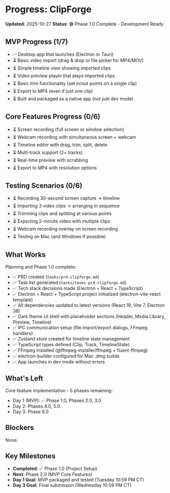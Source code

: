 # Progress: ClipForge

**Updated**: 2025-10-27
**Status**: 🟢 Phase 1.0 Complete - Development Ready

## MVP Progress (1/7)

- ✅ Desktop app that launches (Electron or Tauri)
- ⏳ Basic video import (drag & drop or file picker for MP4/MOV)
- ⏳ Simple timeline view showing imported clips
- ⏳ Video preview player that plays imported clips
- ⏳ Basic trim functionality (set in/out points on a single clip)
- ⏳ Export to MP4 (even if just one clip)
- ⏳ Built and packaged as a native app (not just dev mode)

## Core Features Progress (0/6)

- ⏳ Screen recording (full screen or window selection)
- ⏳ Webcam recording with simultaneous screen + webcam
- ⏳ Timeline editor with drag, trim, split, delete
- ⏳ Multi-track support (2+ tracks)
- ⏳ Real-time preview with scrubbing
- ⏳ Export to MP4 with resolution options

## Testing Scenarios (0/6)

- ⏳ Recording 30-second screen capture → timeline
- ⏳ Importing 3 video clips → arranging in sequence
- ⏳ Trimming clips and splitting at various points
- ⏳ Exporting 2-minute video with multiple clips
- ⏳ Webcam recording overlay on screen recording
- ⏳ Testing on Mac (and Windows if possible)

## What Works

Planning and Phase 1.0 complete:
- ✅ PRD created (`tasks/prd-clipforge.md`)
- ✅ Task list generated (`tasks/tasks-prd-clipforge.md`)
- ✅ Tech stack decisions made (Electron + React + TypeScript)
- ✅ Electron + React + TypeScript project initialized (electron-vite-react template)
- ✅ All dependencies updated to latest versions (React 19, Vite 7, Electron 38)
- ✅ Dark theme UI shell with placeholder sections (Header, Media Library, Preview, Timeline)
- ✅ IPC communication setup (file import/export dialogs, FFmpeg handlers)
- ✅ Zustand store created for timeline state management
- ✅ TypeScript types defined (Clip, Track, TimelineState)
- ✅ FFmpeg installed (@ffmpeg-installer/ffmpeg + fluent-ffmpeg)
- ✅ electron-builder configured for Mac .dmg builds
- ✅ App launches in dev mode without errors

## What's Left

Core feature implementation - 5 phases remaining:
- Day 1 (MVP): ✅ Phase 1.0, Phases 2.0, 3.0
- Day 2: Phases 4.0, 5.0
- Day 3: Phase 6.0

## Blockers

None.

## Key Milestones

- **Completed**: ✅ Phase 1.0 (Project Setup)
- **Next**: Phase 2.0 (MVP Core Features)
- **Day 1 Goal**: MVP packaged and tested (Tuesday 10:59 PM CT)
- **Day 3 Goal**: Final submission (Wednesday 10:59 PM CT)
